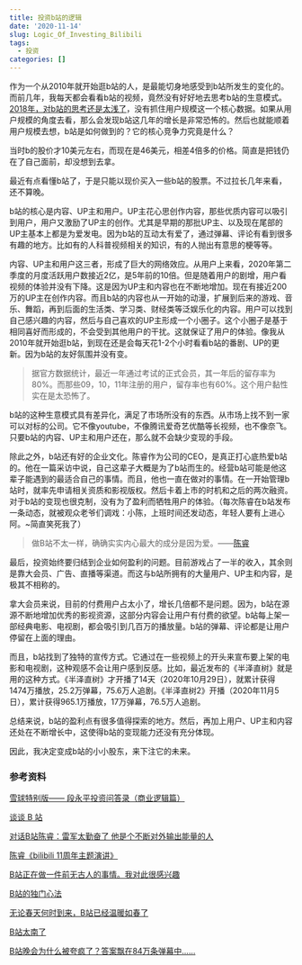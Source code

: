 ```yaml
---
title: 投资b站的逻辑
date: '2020-11-14'
slug: Logic_Of_Investing_Bilibili
tags:
  - 投资
categories: []
---
```


作为一个从2010年就开始逛b站的人，是最能切身地感受到b站所发生的变化的。而前几年，我每天都会看看b站的视频，竟然没有好好地去思考b站的生意模式。[2018年，对b站的思考还是太浅了](https://www.wuxiaoda.cn/post/bilibili_worth_investing/)，没有抓住用户规模这一个核心数据。如果从用户规模的角度去看，那么会发现b站这几年的增长是非常恐怖的。然后也就能顺着用户规模去想，b站是如何做到的？它的核心竞争力究竟是什么？

当时b的股价才10美元左右，而现在是46美元，相差4倍多的价格。简直是把钱仍在了自己面前，却没想到去拿。

最近有点看懂b站了，于是只能以现价买入一些b站的股票。不过拉长几年来看，还不算晚。

b站的核心是内容、UP主和用户。UP主花心思创作内容，那些优质内容可以吸引到用户，用户又激励了UP主的创作。尤其是早期的那批UP主、以及现在尾部的UP主基本上都是为爱发电。因为b站的互动太有爱了，通过弹幕、评论有看到很多有趣的地方。比如有的人科普视频相关的知识，有的人抛出有意思的梗等等。

内容、UP主和用户这三者，形成了巨大的网络效应。从用户上来看，2020年第二季度的月度活跃用户数接近2亿，是5年前的10倍。但是随着用户的剧增，用户看视频的体验并没有下降。这是因为UP主和内容也在不断地增加。现在有接近200万的UP主在创作内容。而且b站的内容也从一开始的动漫，扩展到后来的游戏、音乐、舞蹈，再到后面的生活类、学习类、财经类等泛娱乐化的内容。用户可以找到自己感兴趣的内容，然后与自己喜欢的UP主形成一个小圈子。这个小圈子是基于相同喜好而形成的，不会受到其他用户的干扰。这就保证了用户的体验。像我从2010年就开始逛b站，到现在还是会每天花1-2个小时看看b站的番剧、UP的更新。因为b站的友好氛围并没有变。

> 据官方数据统计，最近一年通过考试的正式会员，其一年后的留存率为80%。而那些09，10，11年注册的用户，留存率也有60%。这个用户黏性实在是太恐怖了。

b站的这种生意模式具有差异化，满足了市场所没有的东西。从市场上找不到一家可以对标的公司。它不像youtube，不像腾讯爱奇艺优酷等长视频，也不像奈飞。只要b站的内容、UP主和用户还在，那么就不会缺少变现的手段。

除此之外，b站还有好的企业文化。陈睿作为公司的CEO，是真正打心底热爱b站的。他在一篇采访中说，自己这辈子大概是为了b站而生的。经营b站可能是他这辈子能遇到的最适合自己的事情。而且，他也一直在做对的事情。在一开始管理b站时，就率先申请相关资质和影视版权。然后卡着上市的时机和之后的两次融资。对于b站的变现也很克制，没有为了盈利而牺牲用户的体验。（每次陈睿在b站发布一条动态，就被观众老爷们调戏：小陈，上班时间还发动态，年轻人要有上进心阿。~简直笑死我了）

> 做B站不太一样，确确实实内心最大的成分是因为爱。——[陈睿](https://new.qq.com/omn/TEC20190/TEC2019090500777700.html)

最后，投资始终要归结到企业如何盈利的问题。目前游戏占了一半的收入，其余则是靠大会员、广告、直播等渠道。而这与b站所拥有的大量用户、UP主和内容，是极其不相称的。

拿大会员来说，目前的付费用户占太小了，增长几倍都不是问题。因为，b站在源源不断地增加优秀的影视资源，这部分内容会让用户有付费的欲望。b站每上架一部经典电影、电视剧，都会吸引到几百万的播放量。b站的弹幕、评论都是让用户停留在上面的理由。

而且，b站找到了独特的宣传方式。它通过在一些视频上的开头来宣布要上架的电影和电视剧，这种观感不会让用户感到反感。比如，最近发布的《半泽直树》就是用的这种方式。《半泽直树》才开播了14天（2020年10月29日），就累计获得1474万播放，25.2万弹幕，75.6万人追剧。《半泽直树2》开播（2020年11月5日），累计获得965.1万播放，17万弹幕，76.5万人追剧。

总结来说，b站的盈利点有很多值得探索的地方。然后，再加上用户、UP主和内容还处在不断增长中，这使得b站的变现能力还没有充分体现。

因此，我决定变成b站的小小股东，来下注它的未来。



### 参考资料

[雪球特别版—— 段永平投资问答录（商业逻辑篇）](https://xqdoc.imedao.com/174beedc1fc13d3fe1f6bc4d.pdf)

[谈谈 B 站](https://xueqiu.com/3103706889/138686403)

[对话B站陈睿：雷军太勤奋了 他是个不断对外输出能量的人](https://new.qq.com/omn/TEC20190/TEC2019090500777700.html)

[陈睿《bilibili 11周年主题演讲》](https://www.bilibili.com/video/BV1SK4y1477d?p=3)

[B站正在做一件前无古人的事情。我对此很感兴趣](https://xueqiu.com/8242980329/138562372)

[B站的独门心法](https://xueqiu.com/8242980329/139602248)

[无论春天何时到来，B站已经温暖如春了](https://xueqiu.com/8242980329/142504534)

[B站太南了](https://xueqiu.com/8242980329/150263817)

[B站晚会为什么被夸疯了？答案飘在84万条弹幕中……](https://mp.weixin.qq.com/s/wHfO_8rF_TG-ERTk8pvPmw)


